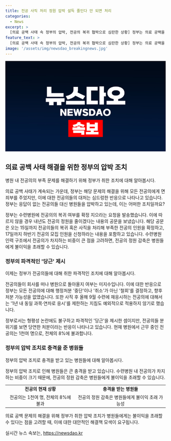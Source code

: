 ```yaml
---
title: 전공 사직 처리 정원 압박 설득 줄인다 안 되면 처리
categories:
  - News
excerpt: >
  [의료 공백 사태 속 정부의 압박, 전공의 복귀 협박으로 심란한 상황] 정부는 의료 공백을 해소하기 위해 전공의의 복귀를 요청하며, 이에 동의하지 않을 시 내년 전공의 정원을 줄일 것이라는 공문을 발송했다. 또한 수련병원에서의 전공의 비중이 크기 때문에 병원들에게는 불이익을 초래하는 결정이라는 지적이 나왔다. 전공의들은 정부의 조치에 대한 심란한 반응을 보이며, 복귀 여부에 대한 논란이 계속되고 있다. SBS Biz 류선우 였습니다. [자세히 보기]
feature_text: >
  [의료 공백 사태 속 정부의 압박, 전공의 복귀 협박으로 심란한 상황] 정부는 의료 공백을 해소하기 위해 전공의의 복귀를 요청하며, 이에 동의하지 않을 시 내년 전공의 정원을 줄일 것이라는 공문을 발송했다. 또한 수련병원에서의 전공의 비중이 크기 때문에 병원들에게는 불이익을 초래하는 결정이라는 지적이 나왔다. 전공의들은 정부의 조치에 대한 심란한 반응을 보이며, 복귀 여부에 대한 논란이 계속되고 있다. SBS Biz 류선우 였습니다. [자세히 보기]
image: '/assets/img/newsdao_breakingnews.jpg'
---
```


<p><img src="/assets/img/newsdao_breakingnews.jpg" alt="flaretime 속보" /></p>

<h2 data-ke-size="size26">의료 공백 사태 해결을 위한 정부의 압박 조치</h2>

<p>병원 내 전공의의 부족 문제를 해결하기 위해 정부가 취한 조치에 대해 알아봅시다.</p>

<p>의료 공백 사태가 계속되는 가운데, 정부는 해당 문제의 해결을 위해 모든 전공의에게 면죄부를 주었지만, 이에 대한 전공의들의 대처는 심드렁한 반응으로 나타나고 있습니다. 정부는 응답이 없는 전공의들 대신 병원들을 압박하고 있는데, 이는 어떠한 조치일까요?</p>

<p data-ke-size="size16">정부는 수련병원에 전공의의 복귀 여부를 확정 지으라는 요청을 발송했습니다. 이에 따르지 않을 경우 내년도 전공의 정원을 줄이겠다는 내용의 공문을 보냈습니다. 해당 공문은 오는 15일까지 전공의들의 복귀 혹은 사직을 처리해 부족한 전공의 인원을 확정하고, 17일까지 하반기 전공의 모집 인원을 신청하라는 내용을 포함하고 있습니다. 수련병원 인력 구조에서 전공의가 차지하는 비중이 큰 점을 고려하면, 전공의 정원 감축은 병원들에게 불이익을 초래할 수 있습니다.</p>

<h3>정부의 파격적인 '당근' 제시</h3>

<p>이제는 정부가 전공의들에 대해 취한 파격적인 조치에 대해 알아봅시다.</p>

<p>전공의들이 회사를 떠나 병원으로 돌아올지 여부는 미지수입니다. 이에 대한 반응으로 정부는 모든 전공의에 대해 행정처분 '중단'이나 '취소'가 아닌 '철회'를 결정하고, 향후 처분 가능성을 없앴습니다. 또한 사직 후 올해 9월 수련에 재응시하는 전공의에 대해서는 '1년 내 동일 과목·연차로 응시'를 제한하는 지침도 예외적으로 적용하지 않기로 했습니다.</p>

<p data-ke-size="size16">정부로서는 형평성 논란에도 불구하고 파격적인 '당근'을 제시한 셈이지만, 전공의들 분위기를 보면 당연한 처분이라는 반응이 나타나고 있습니다. 현재 병원에서 근무 중인 전공의는 1천여 명으로, 전체의 8%에 불과합니다.</p>

<h3>정부의 압박 조치로 충격을 준 병원들</h3>

<p>정부의 압박 조치로 충격을 받고 있는 병원들에 대해 알아봅시다.</p>

<p>정부의 압박 조치로 인해 병원들은 큰 충격을 받고 있습니다. 수련병원 내 전공의가 차지하는 비중이 크기 때문에, 전공의 정원 감축은 병원들에게 불이익을 초래할 수 있습니다.</p>

<table>
  <tr>
    <td style="text-align: center; height: 17px;"><b>전공의 현재 상황</b></td>
    <td style="text-align: center; height: 17px;"><b>충격을 받는 병원들</b></td>
  </tr>
  <tr>
    <td style="text-align: center; height: 17px;">전공의는 1천여 명, 전체의 8%에 불과</td>
    <td style="text-align: center; height: 17px;">전공의 정원 감축은 병원들에게 불이익 초래 가능성</td>
  </tr>
</table>

<p>의료 공백 문제의 해결을 위해 정부가 취한 압박 조치가 병원들에게는 불이익을 초래할 수 있다는 점을 고려할 때, 이에 대한 대안적인 해결책 모색이 요구됩니다.</p>
실시간 뉴스 속보는, <a href="https://newsdao.kr" rel="dofollow">https://newsdao.kr</a>


